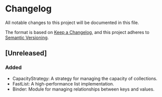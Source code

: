 # Changelog

All notable changes to this project will be documented in this file.

The format is based on [Keep a Changelog](https://keepachangelog.com/en/1.1.0/),
and this project adheres to [Semantic Versioning](https://semver.org/spec/v2.0.0.html).

## [Unreleased]

### Added

- CapacityStrategy: A strategy for managing the capacity of collections.
- FastList: A high-performance list implementation.
- Binder: Module for managing relationships between keys and values.
